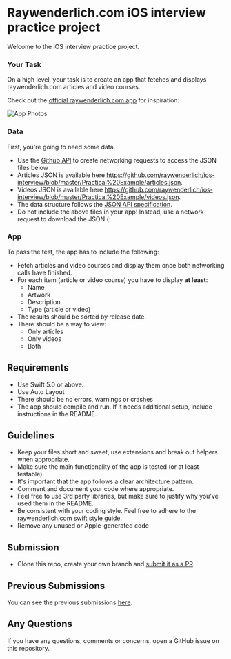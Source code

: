 
Raywenderlich.com iOS interview practice project
================================== 
Welcome to the iOS interview practice project. 

### Your Task

On a high level, your task is to create an app that fetches and displays raywenderlich.com articles and video courses. 

Check out the [official raywenderlich.com app](https://apps.apple.com/us/app/raywenderlich-com/id1481444772#?platform=iphone) for inspiration:

![App Photos](../assets/appPhotos.png)


### Data
First, you're going to need some data.
* Use the [Github API](https://docs.github.com/en/rest) to create networking requests to access the JSON files below
* Articles JSON is available here https://github.com/raywenderlich/ios-interview/blob/master/Practical%20Example/articles.json.
* Videos JSON is available here https://github.com/raywenderlich/ios-interview/blob/master/Practical%20Example/videos.json.
* The data structure follows the [JSON API specification](https://jsonapi.org/).
* Do not include the above files in your app! Instead, use a network request to download the JSON (:

### App
To pass the test, the app has to include the following:
* Fetch articles and video courses and display them once both networking calls have finished. 
* For each item (article or video course) you have to display **at least**:
	* Name
	* Artwork
	* Description
	* Type (article or video)
* The results should be sorted by release date.
* There should be a way to view:
	* Only articles
	* Only videos
	* Both

## Requirements
* Use Swift 5.0 or above.
* Use Auto Layout
* There should be no errors, warnings or crashes
* The app should compile and run. If it needs additional setup, include instructions in the README.

## Guidelines
* Keep your files short and sweet, use extensions and break out helpers when appropriate.
* Make sure the main functionality of the app is tested (or at least testable).
* It's important that the app follows a clear architecture pattern.
* Comment and document your code where appropriate.
* Feel free to use 3rd party libraries, but make sure to justify why you've used them in the README.
* Be consistent with your coding style. Feel free to adhere to the  [raywenderlich.com swift style guide](https://github.com/raywenderlich/swift-style-guide).
* Remove any unused or Apple-generated code

## Submission

* Clone this repo, create your own branch and [submit it as a PR](https://help.github.com/en/github/collaborating-with-issues-and-pull-requests/creating-a-pull-request).

## Previous Submissions

You can see the previous submissions [here](https://github.com/raywenderlich/ios-interview/issues?q=label%3A%22practical+example+submission%22+).

## Any Questions

If you have any questions, comments or concerns, open a GitHub issue on this repository.
